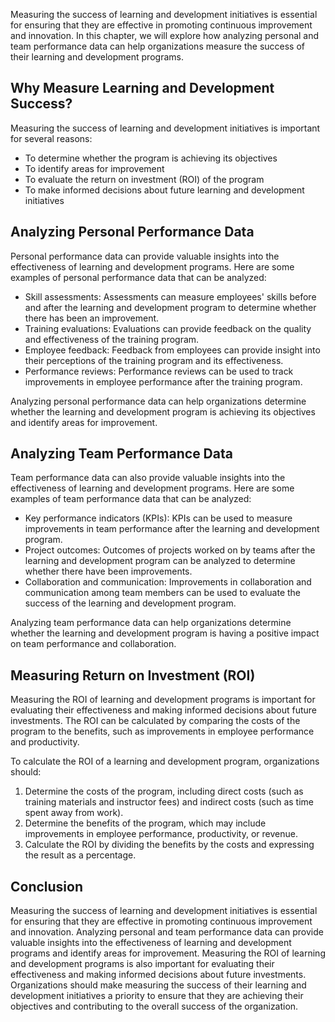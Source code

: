 
Measuring the success of learning and development initiatives is essential for ensuring that they are effective in promoting continuous improvement and innovation. In this chapter, we will explore how analyzing personal and team performance data can help organizations measure the success of their learning and development programs.

Why Measure Learning and Development Success?
---------------------------------------------

Measuring the success of learning and development initiatives is important for several reasons:

* To determine whether the program is achieving its objectives
* To identify areas for improvement
* To evaluate the return on investment (ROI) of the program
* To make informed decisions about future learning and development initiatives

Analyzing Personal Performance Data
-----------------------------------

Personal performance data can provide valuable insights into the effectiveness of learning and development programs. Here are some examples of personal performance data that can be analyzed:

* Skill assessments: Assessments can measure employees' skills before and after the learning and development program to determine whether there has been an improvement.
* Training evaluations: Evaluations can provide feedback on the quality and effectiveness of the training program.
* Employee feedback: Feedback from employees can provide insight into their perceptions of the training program and its effectiveness.
* Performance reviews: Performance reviews can be used to track improvements in employee performance after the training program.

Analyzing personal performance data can help organizations determine whether the learning and development program is achieving its objectives and identify areas for improvement.

Analyzing Team Performance Data
-------------------------------

Team performance data can also provide valuable insights into the effectiveness of learning and development programs. Here are some examples of team performance data that can be analyzed:

* Key performance indicators (KPIs): KPIs can be used to measure improvements in team performance after the learning and development program.
* Project outcomes: Outcomes of projects worked on by teams after the learning and development program can be analyzed to determine whether there have been improvements.
* Collaboration and communication: Improvements in collaboration and communication among team members can be used to evaluate the success of the learning and development program.

Analyzing team performance data can help organizations determine whether the learning and development program is having a positive impact on team performance and collaboration.

Measuring Return on Investment (ROI)
------------------------------------

Measuring the ROI of learning and development programs is important for evaluating their effectiveness and making informed decisions about future investments. The ROI can be calculated by comparing the costs of the program to the benefits, such as improvements in employee performance and productivity.

To calculate the ROI of a learning and development program, organizations should:

1. Determine the costs of the program, including direct costs (such as training materials and instructor fees) and indirect costs (such as time spent away from work).
2. Determine the benefits of the program, which may include improvements in employee performance, productivity, or revenue.
3. Calculate the ROI by dividing the benefits by the costs and expressing the result as a percentage.

Conclusion
----------

Measuring the success of learning and development initiatives is essential for ensuring that they are effective in promoting continuous improvement and innovation. Analyzing personal and team performance data can provide valuable insights into the effectiveness of learning and development programs and identify areas for improvement. Measuring the ROI of learning and development programs is also important for evaluating their effectiveness and making informed decisions about future investments. Organizations should make measuring the success of their learning and development initiatives a priority to ensure that they are achieving their objectives and contributing to the overall success of the organization.
